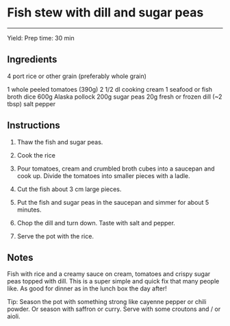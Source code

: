 # Fish stew with dill and sugar peas
---
Yield:
Prep time: 30 min

## Ingredients
4 port rice or other grain (preferably whole grain)

1 whole peeled tomatoes (390g)
2 1/2 dl cooking cream
1 seafood or fish broth dice
600g Alaska pollock
200g sugar peas
20g fresh or frozen dill (~2 tbsp)
salt
pepper

## Instructions

1. Thaw the fish and sugar peas.

2. Cook the rice

3. Pour tomatoes, cream and crumbled broth cubes into a saucepan and cook up. Divide the tomatoes into smaller pieces with a ladle.

4. Cut the fish about 3 cm large pieces.

5. Put the fish and sugar peas in the saucepan and simmer for about 5 minutes.

6. Chop the dill and turn down. Taste with salt and pepper.

7. Serve the pot with the rice.

## Notes

Fish with rice and a creamy sauce on cream, tomatoes and crispy sugar peas topped with dill. This is a super simple and quick fix that many people like. As good for dinner as in the lunch box the day after!

Tip: Season the pot with something strong like cayenne pepper or chili powder. Or season with saffron or curry.
Serve with some croutons and / or aioli.